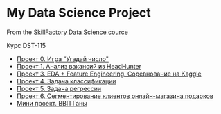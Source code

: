 # My Data Science Project
From the [SkillFactory Data Science cource](https://skillfactory.ru/data-scientist)

Курс DST-115

+ [Проект 0. Игра "Угадай число"](https://github.com/Sphexxx/sf_data_science/tree/main/project_0)
+ [Проект 1. Анализ вакансий из HeadHunter](https://github.com/Sphexxx/sf_data_science/tree/main/project_1)
+ [Проект 3. EDA + Feature Engineering. Соревнование на Kaggle](https://github.com/Sphexxx/sf_data_science/tree/main/project_3)
+ [Проект 4. Задача классификации](https://github.com/Sphexxx/sf_data_science/tree/main/project_4)
+ [Проект 5. Задача регрессии](https://github.com/Sphexxx/sf_data_science/tree/main/project_5) 
+ [Проект 6. Сегментирование клиентов онлайн-магазина подарков](https://github.com/Sphexxx/sf_data_science/tree/main/project_6)
+ [Мини проект. ВВП Ганы](https://github.com/Sphexxx/sf_data_science/blob/main/MATH%26ML_13/project_ml_13.ipynb)
